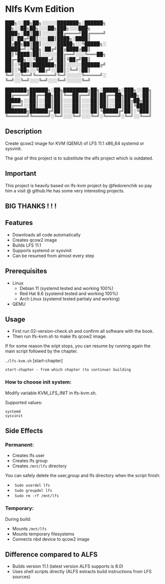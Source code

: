 # Nlfs Kvm Edition




███╗░░██╗██╗░░░░░███████╗░██████╗  ██╗░░██╗██╗░░░██╗███╗░░░███╗
████╗░██║██║░░░░░██╔════╝██╔════╝  ██║░██╔╝██║░░░██║████╗░████║
██╔██╗██║██║░░░░░█████╗░░╚█████╗░  █████═╝░╚██╗░██╔╝██╔████╔██║
██║╚████║██║░░░░░██╔══╝░░░╚═══██╗  ██╔═██╗░░╚████╔╝░██║╚██╔╝██║
██║░╚███║███████╗██║░░░░░██████╔╝  ██║░╚██╗░░╚██╔╝░░██║░╚═╝░██║
╚═╝░░╚══╝╚══════╝╚═╝░░░░░╚═════╝░  ╚═╝░░╚═╝░░░╚═╝░░░╚═╝░░░░░╚═╝

███████╗██████╗░██╗████████╗██╗░█████╗░███╗░░██╗
██╔════╝██╔══██╗██║╚══██╔══╝██║██╔══██╗████╗░██║
█████╗░░██║░░██║██║░░░██║░░░██║██║░░██║██╔██╗██║
██╔══╝░░██║░░██║██║░░░██║░░░██║██║░░██║██║╚████║
███████╗██████╔╝██║░░░██║░░░██║╚█████╔╝██║░╚███║
╚══════╝╚═════╝░╚═╝░░░╚═╝░░░╚═╝░╚════╝░╚═╝░░╚══╝


## Description

Create qcow2 image for KVM (QEMU) of LFS 11.1 x86_64 systemd or sysvinit.

The goal of this project is to substitute the alfs project which is outdated.


## Important

This project is heavily based on lfs-kvm project by @fedorenchik so pay him a visit @ github.He has some very interesting projects.

## **BIG THANKS** ! ! !

## Features

* Downloads all code automatically
* Creates qcow2 image
* Builds LFS 11.1
* Supports systemd or sysvinit
* Can be resumed from almost every step

## Prerequisites

* Linux
    - Debian 11 (systemd tested and working 100%)
    - Red Hat 8.6 (systemd tested and working 100%)
    - Arch Linux (systemd tested partialy and working)
* QEMU

## Usage

* First run 02-version-check.sh and confirm all software with the book.
* Then run lfs-kvm.sh to make lfs qcow2 image.


If for some reason the sript stops, you can resume by running again the main script followed by the chapter.

`./lfs-kvm.sh` [start-chapter]
```
start-chapter - from which chapter (to continue) building
```
### How to choose init system:

Modify variable KVM_LFS_INIT in lfs-kvm.sh.

Supported values:
```
systemd
sysvinit
```

## Side Effects

### Permanent:

* Creates lfs user
* Creates lfs group
* Creates `/mnt/lfs` directory

You can safely delete the user,group and lfs directory when the script finish:

 - ` Sudo userdel lfs`
 - ` Sudo groupdel lfs`
 - ` Sudo rm -rf /mnt/lfs`

### Temporary:

During build:

* Mounts `/mnt/lfs`
* Mounts temporary filesystems
* Connects nbd device to qcow2 image

## Difference compared to ALFS

* Builds version 11.1 (latest version ALFS supports is 8.0)
* Uses shell scripts directly (ALFS extracts build instructions from LFS
    sources)

